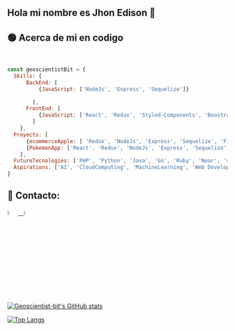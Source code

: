 ## Hola mi nombre es Jhon Edison 👋
<!--  ![Hi, I'm Jhon](https://github.com/WanCirone/wancirone/blob/main/assets/hi.gif) -->



## 🟢 Acerca de mi en codigo
```javascript


const geoscientistBit = {
  Skills: {
      BackEnd: [
          {JavaScript: ['NodeJs', 'Express', 'Sequelize']}
          
        ],
      FrontEnd: [
          {JavaScript: ['React', 'Redux', 'Styled-Components', 'Boostrap', 'HTML', 'CSS']}
        ]
    },
  Proyects: [
      {ecommerceApple: [ 'Redux', 'NodeJs', 'Express', 'Sequelize', 'FireBase', 'chatboot', ]},
      {PokemonApp: ['React', 'Redux', 'NodeJs', 'Express', 'Sequelize', 'PostgreSQL']}
    ],
  FutureTecnologies: ['PHP', 'Python', 'Java', 'Go', 'Ruby', 'Near', 'solidity'],
  Aspirations: ['AI', 'CloudComputing', 'MachineLearning', 'Web Development']
}
```


## :paperclip: Contacto:
<span >
<a href="https://www.linkedin.com/in/jhon-edison-muñoz-banguero/" ><img width="5%" src="https://github.com/WanCirone/wancirone/blob/main/logos/linkedin-icon.png"> &nbsp;
<a href="mailto:geosof03@gmail.com" ><img width="5%" src="https://github.com/WanCirone/wancirone/blob/main/logos/gmail-icon%20green.png">
</span>

![Geoscientist-bit's GitHub stats](https://github-readme-stats.vercel.app/api?username=geoscientist-bit&show_icons=true&theme=radical)
  
  [![Top Langs](https://github-readme-stats.vercel.app/api/top-langs/?username=geoscientist-bit&layout=compact&theme=radical)](https://github.com/anuraghazra/github-readme-stats)

<!--
**Geoscientist-bit/Geoscientist-bit** is a ✨ _special_ ✨ repository because its `README.md` (this file) appears on your GitHub profile.

Here are some ideas to get you started:

- 🔭 I’m currently working on ...
- 🌱 I’m currently learning ...
- 👯 I’m looking to collaborate on ...
- 🤔 I’m looking for help with ...
- 💬 Ask me about ...
- 📫 How to reach me: ...
- 😄 Pronouns: ...
- ⚡ Fun fact: ...
-->
